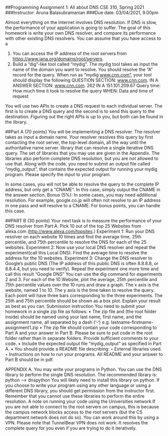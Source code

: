 ##Programming Assignment 1: All about DNS CSE 310, Spring 2021
###Instructor: Aruna Balasubramanian
###Due date: 03/04/2021, 9.00pm


Almost everything on the Internet involves DNS resolution. If DNS is slow, the performance of your application is going to suffer. The goal of this homework is write your own DNS resolver, and compare its performance with other existing DNS resolvers.
You can assume that you have access to a
1. You can access the IP address of the root servers from https://www.iana.org/domains/root/servers.
2. Build a “dig”-like tool called “mydig”. The mydig tool takes as input the name of the domain you want to resolve. You should resolve the “A” record for the query.
When run as “mydig www.cnn.com”, your tool should display the following
QUESTION SECTION: www.cnn.com. IN A
ANSWER SECTION:
www.cnn.com. 262 IN A 151.101.209.67
         Query time: How much time it took to resolve the query
         WHEN: Data and time of request
         
You will use two APIs to create a DNS request to each individual server. The first is to create a DNS query and the second is to send this query to the destination. Figuring out the right APIs is up to you, but both can be found in the library.


##Part A (70 points)
You will be implementing a DNS resolver. The resolver takes as input a domain name. Your resolver resolves this query by first contacting the root server, the top-level domain, all the way until the authoritative name server.
 library that can resolve a single iterative DNS
 query. The set of libraries that you may use are given in the Appendix. The libraries also
 perform complete DNS resolution, but you are *not* allowed to use that.
Along with the code, you need to submit an output file called “mydig_output”, that
contains the expected output for running your mydig program. Please specify the input
to your program.

In some cases, you will not be able to resolve the query to the complete IP address, but only get a “CNAME”. In this case, simply output the CNAME in the answer section.
 Bonus (5%): In some cases, you may need additional resolution. For example,
 google.co.jp will often not resolve to an IP address in one pass and will resolve to a
 CNAME. For bonus points, you can handle this case.
 
##PART B (30 points)
Your next task is to measure the performance of your DNS resolver from Part A. Pick 10 out of the top 25 Websites from alexa.com (http://www.alexa.com/topsites.)
 Experiment 1: Run your DNS resolver on each website 10 times and find the average time, 25th percentile, and 75th percentile to resolve the DNS for each of the 25 websites.
Experiment 2: Now use your local DNS resolver and repeat the experiment(call this Local DNS). Find the average time to resolve the address for the 10 websites.
Experiment 3: Change the DNS resolver to Google’s public DNS (The IP address of this public DNS is often 8.8.8.8, or 8.8.4.4, but you need to verify). Repeat the experiment one more time and call this result “Google DNS”
You can use the dig command for experiments 2 and 3.
For each of the 10 Website, plot the average, 25th percentile and 75th percentile values over the 10 runs and draw a graph. The x axis is the website, named 1 to 10. The y axis is the time taken to resolve the query. Each point will have three bars corresponding to the three experiments. The 25th and 75th percentile should be shown as a box plot.
Explain your result as best as you can.
Submission instruction
You need to submit your homework in a single zip file as follows:
• The zip file and (the root folder inside) should be named using your last name, first name, and the assignment name, all separated by a dash (‘-‘)
e.g. lastname-firstname-assignment1.zip
• The zip file should contain your code corresponding to Part A and your answer in Part B. Please be sure to put code in the root folder rather than in separate folders. Provide sufficient comments to your code.
• Include the expected output file “mydig_output” as specified in Part A.
• You should provide a README file describing:
◦ External libraries used.
◦ Instructions on how to run your programs.
All README and your answer to Part B should be in pdf.

APPENDIX
A. You may write your programs in Python. You can use the DNS library to perform the single DNS resolution. The recommended library is:
python —> dnspython
You will likely need to install this library on python. If you choose to write your program using any other language or using a different DNS library, you should get permission from the instructor first. Remember that you cannot use these libraries to perform the entire resolution.
A note on running your code using the Universities network
If you are not able to connect to the root servers on campus, this is because the campus network blocks access to the root servers (but the CS department network does not do so). You can work around this by using a VPN. Please note that TunnelBear VPN does not work. It resolves the complete query for you even if you are trying to do it iteratively.
